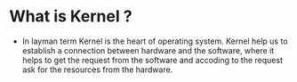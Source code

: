 

# What is Kernel ?

- In layman term Kernel is the heart of operating system.
Kernel help us to establish a connection between hardware and the software,
where it helps to get the request from the software and accoding to the request
ask for the resources from the hardware.



